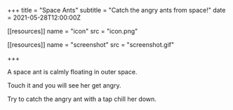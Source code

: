 +++
title = "Space Ants"
subtitle = "Catch the angry ants from space!"
date = 2021-05-28T12:00:00Z

[[resources]]
  name = "icon"
  src = "icon.png"

[[resources]]
  name = "screenshot"
  src = "screenshot.gif"

+++

A space ant is calmly floating in outer space.

Touch it and you will see her get angry.

Try to catch the angry ant with a tap chill her down.
